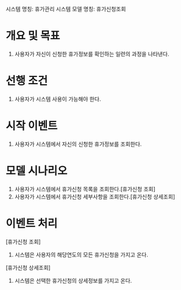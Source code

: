 시스템 명칭: 휴가관리 시스템
모델 명칭: 휴가신청조회

# 개요 및 목표
1. 사용자가 자신이 신청한 휴가정보를 확인하는 일련의 과정을 나타낸다.

# 선행 조건
1. 사용자가 시스템 사용이 가능해야 한다.

# 시작 이벤트
1. 사용자가 시스템에서 자신의 신청한 휴가정보를 조회한다.

# 모델 시나리오
1. 사용자가 시스템에서 휴가신청 목록을 조회한다.[휴가신청 조회]
2. 사용자가 시스템에서 휴가신청 세부사항을 조회한다.[휴가신청 상세조회]
 
# 이벤트 처리
[휴가신청 조회]
1. 시스템은 사용자의 해당연도의 모든 휴가신청을 가지고 온다.

[휴가신청 상세조회]
1. 시스템은 선택한 휴가신청의 상세정보를 가지고 온다.
